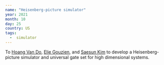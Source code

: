 ```yaml
---
name: "Heisenberg-picture simulator"
year: 2021
month: 10
day: 25
country: US
tags:
  -  simulator
---
```

To [Hoang Van Do](https://twitter.com/rmjh94), [Elie Gouzien](http://www.normalesup.org/~gouzien/), and [Saesun Kim](https://twitter.com/saesunkim) to develop a Heisenberg-picture simulator and universal gate set for high dimensional systems.
